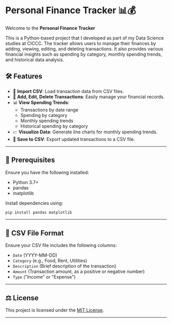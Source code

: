 # Personal Finance Tracker 📊💰

Welcome to the **Personal Finance Tracker**

This is a Python-based project that I developed as part of my Data Science studies at CICCC. The tracker allows users to manage their finances by adding, viewing, editing, and deleting transactions. It also provides various financial insights such as spending by category, monthly spending trends, and historical data analysis.

## 🛠 Features

- 📂 **Import CSV**: Load transaction data from CSV files.
- 📝 **Add, Edit, Delete Transactions**: Easily manage your financial records.
- 📊 **View Spending Trends**:
  - Transactions by date range
  - Spending by category
  - Monthly spending trends
  - Historical spending by category
- 📈 **Visualize Data**: Generate line charts for monthly spending trends.
- 💾 **Save to CSV**: Export updated transactions to a CSV file.

---

## 🧰 Prerequisites

Ensure you have the following installed:

- Python 3.7+
- pandas
- matplotlib

Install dependencies using:
```bash
pip install pandas matplotlib
```

---

## 📝 CSV File Format

Ensure your CSV file includes the following columns:

- `Date` (YYYY-MM-DD)
- `Category` (e.g., Food, Rent, Utilities)
- `Description` (Brief description of the transaction)
- `Amount` (Transaction amount, as a positive or negative number)
- `Type` ("Income" or "Expense")

---

## ⚖️ License

This project is licensed under the [MIT License](LICENSE).

---
